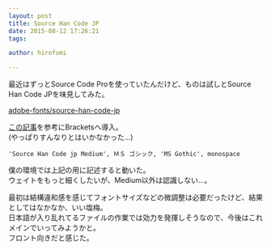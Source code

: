 ```yaml
---
layout: post
title: Source Han Code JP
date: 2015-08-12 17:26:21
tags:

author: hirofumi

---
```

最近はずっとSource Code Proを使っていたんだけど、ものは試しとSource Han Code JPを味見してみた。

[adobe-fonts/source-han-code-jp](https://github.com/adobe-fonts/source-han-code-jp)

[この記事](http://blog.quusookagaku.com/19595)を参考にBracketsへ導入。  
(やっぱりすんなりとはいかなかった…)

```crmsh
'Source Han Code jp Medium', ＭＳ ゴシック, 'MS Gothic', monospace
```

僕の環境では上記の用に記述すると動いた。  
ウェイトをもっと細くしたいが、Medium以外は認識しない…。

最初は結構違和感を感じてフォントサイズなどの微調整は必要だったけど、結果としてはなかなか、いい塩梅。  
日本語が入り乱れてるファイルの作業では効力を発揮しそうなので、今後はこれメインでいってみようかと。  
フロント向きだと感じた。